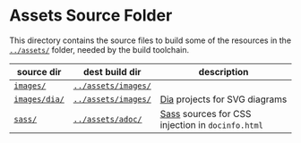 # Assets Source Folder

This directory contains the source files to build some of the resources in the [`../assets/`][assets/] folder, needed by the build toolchain.

|       source dir      |          dest build dir          |                    description                     |
|-----------------------|----------------------------------|----------------------------------------------------|
| [`images/`][images/]  | [`../assets/images/`][dest imgs] |                                                    |
| [`images/dia/`][dia/] | [`../assets/images/`][dest imgs] | [Dia] projects for SVG diagrams                    |
| [`sass/`][sass/]      | [`../assets/adoc/`][adoc/]       | [Sass] sources for CSS injection in `docinfo.html` |

<!-----------------------------------------------------------------------------
                               REFERENCE LINKS
------------------------------------------------------------------------------>

<!-- source directories -->

[images/]: ./images/ "Navigate to folder"
[dia/]: ./images/dia/ "Navigate to folder"
[sass/]: ./sass/ "Navigate to folder"

<!-- destinatrion build directories -->

[assets/]: ../assets/ "Navigate to 'assets/' folder"
[dest imgs]: ../assets/images/ "Navigate to images assets build folder"
[adoc/]:  ../assets/adoc/ "Navigate to AsciiDoctor assets build folder"

<!-- 3rd Party Tools -->

[Dia]: http://dia-installer.de "Visit Dia (Diagrams Editor) website"
[Sass]: https://sass-lang.com "Visit Sass website"

<!-- EOF -->
